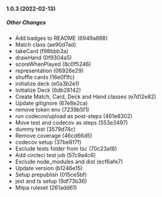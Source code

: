 #### 1.0.3 (2022-02-13)

##### Other Changes

*  Add badges to README (6949a888)
*  Match class (ae90d7ad)
*  takeCard (f98bbb3a)
*  drawHand (0f9304a5)
*  scoreWhenPlayed (8c0f5246)
*  representation (06926e29)
*  shuffle cards (16e0f1fc)
*  initialize deck (e0a3b2e1)
*  Initialize Deck (6db28142)
*  Create Match, Card, Deck and Hand classes (e7d12e82)
*  Update gitignore (67e8e2ca)
*  remove token env (7239b5f1)
*  run codecov/upload as post-steps (461e8302)
*  Move test and codecov as steps (553e3497)
*  dummy test (3579d74c)
*  Remove coverage (46cd66d5)
*  codecov setup (37be817f)
*  Exclude tests folder from tsc (70c23a18)
*  Add circleci test job (57c9a4c6)
*  Exclude node_modules and dist (ecf6afe7)
*  Update version (b1246e15)
*  Setup prepublish (015ce5bf)
*  jest and ts setup (9df73b36)
*  Milpa ruleset (261add61)

